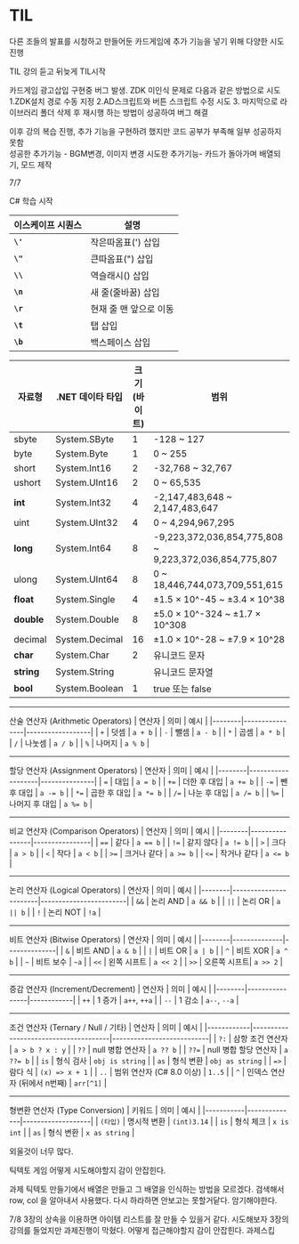 # TIL

다른 조들의 발표를 시청하고 만들어둔 카드게임에 추가 기능을 넣기 위해 다양한 시도 진행

TIL 강의 듣고 뒤늦게 TIL시작

카드게임 광고삽입 구현중 버그 발생. ZDK 미인식 문제로 다음과 같은 방법으로 시도
1.ZDK설치 경로 수동 지정
2.AD스크립트와 버튼 스크립트 수정 시도
3. 마지막으로 라이브러리 폴더 삭제 후 재시행 하는 방법이 성공하여 버그 해결

이후 강의 복습 진행, 추가 기능을 구현하려 했지만 코드 공부가 부족해 일부 성공하지 못함\
성공한 추가기능 - BGM변경, 이미지 변경
시도한 추가기능- 카드가 돌아가며 배열되기, 모드 제작

7/7

C# 학습 시작

| **이스케이프 시퀀스** | **설명** |
| --- | --- |
| **`\'`** | 작은따옴표(') 삽입 |
| **`\"`** | 큰따옴표(") 삽입 |
| **`\\`** | 역슬래시() 삽입 |
| **`\n`** | 새 줄(줄바꿈) 삽입 |
| **`\r`** | 현재 줄 맨 앞으로 이동 |
| **`\t`** | 탭 삽입 |
| **`\b`** | 백스페이스 삽입 |

| **자료형** | **.NET 데이타 타입** | **크기 (바이트)** | **범위** |
| --- | --- | --- | --- |
| sbyte | System.SByte | 1 | -128 ~ 127 |
| byte | System.Byte | 1 | 0 ~ 255 |
| short | System.Int16 | 2 | -32,768 ~ 32,767 |
| ushort | System.UInt16 | 2 | 0 ~ 65,535 |
| **int** | System.Int32 | 4 | -2,147,483,648 ~ 2,147,483,647 |
| uint | System.UInt32 | 4 | 0 ~ 4,294,967,295 |
| **long** | System.Int64 | 8 | -9,223,372,036,854,775,808 ~ 9,223,372,036,854,775,807 |
| ulong | System.UInt64 | 8 | 0 ~ 18,446,744,073,709,551,615 |
| **float** | System.Single | 4 | ±1.5 × 10^-45 ~ ±3.4 × 10^38 |
| **double** | System.Double | 8 | ±5.0 × 10^-324 ~ ±1.7 × 10^308 |
| decimal | System.Decimal | 16 | ±1.0 × 10^-28 ~ ±7.9 × 10^28 |
| **char** | System.Char | 2 | 유니코드 문자 |
| **string** | System.String |  | 유니코드 문자열 |
| **bool** | System.Boolean | 1 | true 또는 false |

---

산술 연산자 (Arithmetic Operators)
| 연산자 | 의미           | 예시             |
|--------|----------------|------------------|
| `+`    | 덧셈           | `a + b`          |
| `-`    | 뺄셈           | `a - b`          |
| `*`    | 곱셈           | `a * b`          |
| `/`    | 나눗셈         | `a / b`          |
| `%`    | 나머지         | `a % b`          |

---

할당 연산자 (Assignment Operators)
| 연산자 | 의미              | 예시          |
|--------|-------------------|---------------|
| `=`    | 대입              | `a = b`       |
| `+=`   | 더한 후 대입      | `a += b`      |
| `-=`   | 뺀 후 대입        | `a -= b`      |
| `*=`   | 곱한 후 대입      | `a *= b`      |
| `/=`   | 나눈 후 대입      | `a /= b`      |
| `%=`   | 나머지 후 대입    | `a %= b`      |

---

비교 연산자 (Comparison Operators)
| 연산자 | 의미           | 예시           |
|--------|----------------|----------------|
| `==`   | 같다           | `a == b`       |
| `!=`   | 같지 않다      | `a != b`       |
| `>`    | 크다           | `a > b`        |
| `<`    | 작다           | `a < b`        |
| `>=`   | 크거나 같다    | `a >= b`       |
| `<=`   | 작거나 같다    | `a <= b`       |

---

논리 연산자 (Logical Operators)
| 연산자 | 의미                  | 예시                   |
|--------|-----------------------|------------------------|
| `&&`   | 논리 AND              | `a && b`               |
| `||`   | 논리 OR               | `a || b`               |
| `!`    | 논리 NOT              | `!a`                   |

---

비트 연산자 (Bitwise Operators)
| 연산자 | 의미         | 예시         |
|--------|--------------|--------------|
| `&`    | 비트 AND     | `a & b`      |
| `|`    | 비트 OR      | `a | b`      |
| `^`    | 비트 XOR     | `a ^ b`      |
| `~`    | 비트 보수    | `~a`         |
| `<<`   | 왼쪽 시프트  | `a << 2`     |
| `>>`   | 오른쪽 시프트| `a >> 2`     |

---

증감 연산자 (Increment/Decrement)
| 연산자 | 의미           | 예시       |
|--------|----------------|------------|
| `++`   | 1 증가         | `a++`, `++a` |
| `--`   | 1 감소         | `a--`, `--a` |

---

조건 연산자 (Ternary / Null / 기타)
| 연산자     | 의미                                 | 예시                      |
|------------|--------------------------------------|---------------------------|
| `?:`       | 삼항 조건 연산자                     | `a > b ? x : y`           |
| `??`       | null 병합 연산자                     | `a ?? b`                  |
| `??=`      | null 병합 할당 연산자                 | `a ??= b`                 |
| `is`       | 형식 검사                            | `obj is string`           |
| `as`       | 형식 변환                            | `obj as string`           |
| `=>`       | 람다 식                              | `(x) => x + 1`            |
| `..`       | 범위 연산자 (C# 8.0 이상)            | `1..5`                    |
| `^`        | 인덱스 연산자 (뒤에서 n번째)         | `arr[^1]`                 |

---

형변환 연산자 (Type Conversion)
| 키워드    | 의미         | 예시              |
|-----------|--------------|-------------------|
| `(타입)`  | 명시적 변환  | `(int)3.14`       |
| `is`      | 형식 체크    | `x is int`        |
| `as`      | 형식 변환    | `x as string`     |


외울것이 너무 많다. 

틱텍토 게임 어떻게 시도해야할지 감이 안잡힌다.

과제 틱텍토 만들기에서 배열은 만들고 그 배열을 인식하는 방법을 모르겠다. 검색해서  row, col 을 알아내서 사용했다.
다시 하라하면 안보고는 못할거닽다. 암기해야한다.

7/8 3장의 상속을 이용하면 아이템 리스트를 잘 만들 수 있을거 같다. 시도해보자
3장의 강의를 들었지만 과제진행이 막혔다. 어떻게 접근해야할지 감이 안잡힌다.
과제스킵


